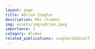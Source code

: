 ```yaml
---
layout: page
title: Adrian Ziegler 
description: MSc student
img: assets/img/adrian.jpeg
importance: 1
category: Alumni
related_publications: ziegler2022self
---
```


